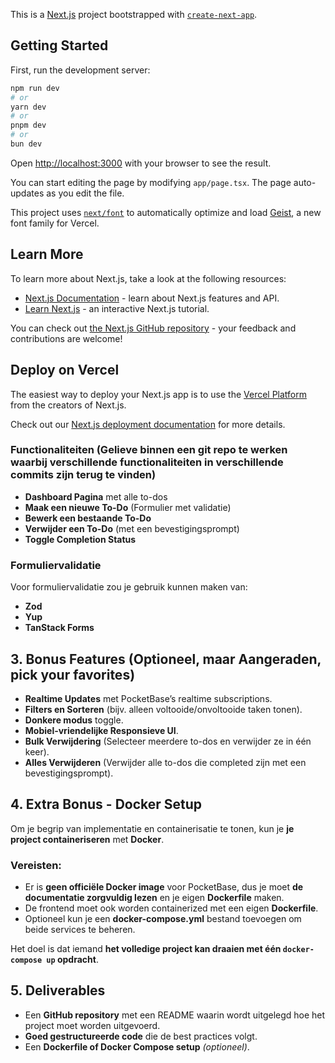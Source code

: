 This is a [Next.js](https://nextjs.org) project bootstrapped with [`create-next-app`](https://nextjs.org/docs/app/api-reference/cli/create-next-app).

## Getting Started

First, run the development server:

```bash
npm run dev
# or
yarn dev
# or
pnpm dev
# or
bun dev
```

Open [http://localhost:3000](http://localhost:3000) with your browser to see the result.

You can start editing the page by modifying `app/page.tsx`. The page auto-updates as you edit the file.

This project uses [`next/font`](https://nextjs.org/docs/app/building-your-application/optimizing/fonts) to automatically optimize and load [Geist](https://vercel.com/font), a new font family for Vercel.

## Learn More

To learn more about Next.js, take a look at the following resources:

- [Next.js Documentation](https://nextjs.org/docs) - learn about Next.js features and API.
- [Learn Next.js](https://nextjs.org/learn) - an interactive Next.js tutorial.

You can check out [the Next.js GitHub repository](https://github.com/vercel/next.js) - your feedback and contributions are welcome!

## Deploy on Vercel

The easiest way to deploy your Next.js app is to use the [Vercel Platform](https://vercel.com/new?utm_medium=default-template&filter=next.js&utm_source=create-next-app&utm_campaign=create-next-app-readme) from the creators of Next.js.

Check out our [Next.js deployment documentation](https://nextjs.org/docs/app/building-your-application/deploying) for more details.

### Functionaliteiten (Gelieve binnen een git repo te werken waarbij verschillende functionaliteiten in verschillende commits zijn terug te vinden)

- **Dashboard Pagina** met alle to-dos
- **Maak een nieuwe To-Do** (Formulier met validatie)
- **Bewerk een bestaande To-Do**
- **Verwijder een To-Do** (met een bevestigingsprompt)
- **Toggle Completion Status**

### Formuliervalidatie

Voor formuliervalidatie zou je gebruik kunnen maken van:

- **Zod**
- **Yup**
- **TanStack Forms**

## 3. Bonus Features (Optioneel, maar Aangeraden, pick your favorites)

- **Realtime Updates** met PocketBase’s realtime subscriptions.
- **Filters en Sorteren** (bijv. alleen voltooide/onvoltooide taken tonen).
- **Donkere modus** toggle.
- **Mobiel-vriendelijke Responsieve UI**.
- **Bulk Verwijdering** (Selecteer meerdere to-dos en verwijder ze in één keer).
- **Alles Verwijderen** (Verwijder alle to-dos die completed zijn met een bevestigingsprompt).

## 4. Extra Bonus - Docker Setup

Om je begrip van implementatie en containerisatie te tonen, kun je **je project containeriseren** met **Docker**.

### Vereisten:

- Er is **geen officiële Docker image** voor PocketBase, dus je moet **de documentatie zorgvuldig lezen** en je eigen **Dockerfile** maken.
- De frontend moet ook worden containerized met een eigen **Dockerfile**.
- Optioneel kun je een **docker-compose.yml** bestand toevoegen om beide services te beheren.

Het doel is dat iemand **het volledige project kan draaien met één `docker-compose up` opdracht**.

## 5. Deliverables

- Een **GitHub repository** met een README waarin wordt uitgelegd hoe het project moet worden uitgevoerd.
- **Goed gestructureerde code** die de best practices volgt.
- Een **Dockerfile of Docker Compose setup** _(optioneel)_.
